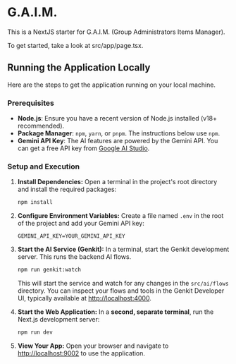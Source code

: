 # G.A.I.M.

This is a NextJS starter for G.A.I.M. (Group Administrators Items Manager).

To get started, take a look at src/app/page.tsx.

## Running the Application Locally

Here are the steps to get the application running on your local machine.

### Prerequisites

*   **Node.js**: Ensure you have a recent version of Node.js installed (v18+ recommended).
*   **Package Manager**: `npm`, `yarn`, or `pnpm`. The instructions below use `npm`.
*   **Gemini API Key**: The AI features are powered by the Gemini API. You can get a free API key from [Google AI Studio](https://aistudio.google.com/app/apikey).

### Setup and Execution

1.  **Install Dependencies:**
    Open a terminal in the project's root directory and install the required packages:
    ```bash
    npm install
    ```

2.  **Configure Environment Variables:**
    Create a file named `.env` in the root of the project and add your Gemini API key:
    ```
    GEMINI_API_KEY=YOUR_GEMINI_API_KEY
    ```

3.  **Start the AI Service (Genkit):**
    In a terminal, start the Genkit development server. This runs the backend AI flows.
    ```bash
    npm run genkit:watch
    ```
    This will start the service and watch for any changes in the `src/ai/flows` directory. You can inspect your flows and tools in the Genkit Developer UI, typically available at [http://localhost:4000](http://localhost:4000).

4.  **Start the Web Application:**
    In a **second, separate terminal**, run the Next.js development server:
    ```bash
    npm run dev
    ```

5.  **View Your App:**
    Open your browser and navigate to [http://localhost:9002](http://localhost:9002) to use the application.
